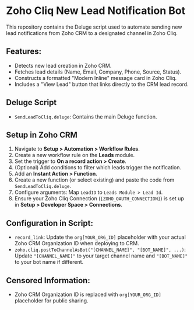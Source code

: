 # Zoho Cliq New Lead Notification Bot

This repository contains the Deluge script used to automate sending new lead notifications from Zoho CRM to a designated channel in Zoho Cliq.

## Features:
- Detects new lead creation in Zoho CRM.
- Fetches lead details (Name, Email, Company, Phone, Source, Status).
- Constructs a formatted "Modern Inline" message card in Zoho Cliq.
- Includes a "View Lead" button that links directly to the CRM lead record.

## Deluge Script
- `SendLeadToCliq.deluge`: Contains the main Deluge function.

## Setup in Zoho CRM
1. Navigate to **Setup > Automation > Workflow Rules**.
2. Create a new workflow rule on the **Leads** module.
3. Set the trigger to **On a record action > Create**.
4. (Optional) Add conditions to filter which leads trigger the notification.
5. Add an **Instant Action > Function**.
6. Create a new function (or select existing) and paste the code from `SendLeadToCliq.deluge`.
7. Configure arguments: Map `LeadID` to `Leads Module > Lead Id`.
8. Ensure your Zoho Cliq Connection (`[ZOHO_OAUTH_CONNECTION]`) is set up in **Setup > Developer Space > Connections**.

## Configuration in Script:
- `record_link`: Update the `org[YOUR_ORG_ID]` placeholder with your actual Zoho CRM Organization ID when deploying to CRM.
- `zoho.cliq.postToChannelAsBot("[CHANNEL_NAME]", "[BOT_NAME]", ...)`: Update `"[CHANNEL_NAME]"` to your target channel name and `"[BOT_NAME]"` to your bot name if different.

## Censored Information:
- Zoho CRM Organization ID is replaced with `org[YOUR_ORG_ID]` placeholder for public sharing.

